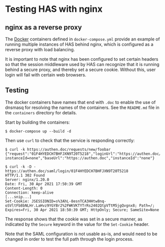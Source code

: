 # Testing HAS with nginx

## nginx as a reverse proxy

The [Docker](https://www.docker.com) containers defined in `docker-compose.yml`
provide an example of running multiple instances of HAS behind nginx, which is
configured as a reverse proxy with load balancing.

It is important to note that nginx has been configured to set certain headers so
that the session middleware used by HAS can recognize that it is running behind
a secure proxy, and thereby set a secure cookie. Without this, user login will
fail with certain web browsers.

## Testing

The docker containers have names that end with `.doc` to enable the use of
dnsmasq for resolving the names of the containers. See the `README.md` file in
the `containers` directory for details.

Start by building the containers:

```shell
$ docker-compose up --build -d
```

Then use `curl` to check that the service is responding correctly:

```shell
$ curl -k https://authen.doc/requests/new/foobar
{"request":"01F4HYEDCH7BHFJXN9T20T5218","loginUrl":"https://authen.doc/saml/login/01F4HYEDCH7BHFJXN9T20T5218?instanceId=none","baseUrl":"https://authen.doc","instanceId":"none"}

$ curl -k -D - https://authen.doc/saml/login/01F4HYEDCH7BHFJXN9T20T5218
HTTP/1.1 302 Found
Server: nginx/1.20.0
Date: Fri, 30 Apr 2021 17:50:39 GMT
Content-Length: 0
Connection: keep-alive
[...snip...]
Set-Cookie: JSESSIONID=s%3AhL-8esnTCA3HHtw8nq-oSVltFb8bNLHr.LaHvz9YGYBr2%2FWKVKTYTrRs2402QtpVTtM5jgQvgnx8; Path=/; Expires=Fri, 30 Apr 2021 18:50:39 GMT; HttpOnly; Secure; SameSite=None
```

The response shows that the cookie was set in a secure manner, as indicated by
the `Secure` keyword in the value for the `Set-Cookie` header.

Note that the SAML configuration is not usable as-is, and would need to be
changed in order to test the full path through the login process.
